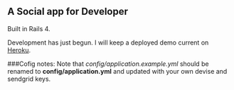 ## A Social app for Developer
Built in Rails 4.


Development has just begun. I will keep a deployed demo current on [Heroku](http://snowful.herokuapp.com/).

###Cofig notes:
Note that _config/application.example.yml_ should be renamed to **config/application.yml** and updated with your own devise and sendgrid keys.


